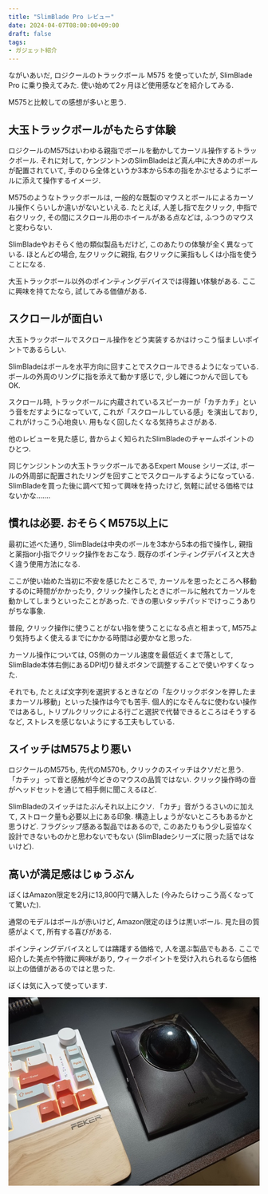 ```yaml
---
title: "SlimBlade Pro レビュー"
date: 2024-04-07T08:00:00+09:00
draft: false
tags:
- ガジェット紹介
---
```


ながいあいだ, ロジクールのトラックボール M575 を使っていたが,
SlimBlade Pro に乗り換えてみた.
使い始めて2ヶ月ほど使用感などを紹介してみる.

M575と比較しての感想が多いと思う.

<!--more-->

## 大玉トラックボールがもたらす体験

ロジクールのM575はいわゆる親指でボールを動かしてカーソル操作するトラックボール.
それに対して, ケンジントンのSlimBladeはど真ん中に大きめのボールが配置されていて, 手のひら全体というか3本から5本の指をかぶせるようにボールに添えて操作するイメージ.

M575のようなトラックボールは,
一般的な既製のマウスとボールによるカーソル操作くらいしか違いがないといえる. 
たとえば, 人差し指で左クリック, 中指で右クリック, その間にスクロール用のホイールがある点などは,
ふつうのマウスと変わらない.

SlimBladeやおそらく他の類似製品もだけど, このあたりの体験が全く異なっている.
ほとんどの場合, 左クリックに親指, 右クリックに薬指もしくは小指を使うことになる.

大玉トラックボール以外のポインティングデバイスでは得難い体験がある.
ここに興味を持てたなら, 試してみる価値がある.

## スクロールが面白い

大玉トラックボールでスクロール操作をどう実装するかはけっこう悩ましいポイントであるらしい.

SlimBladeはボールを水平方向に回すことでスクロールできるようになっている.
ボールの外周のリングに指を添えて動かす感じで,  少し雑につかんで回してもOK.

スクロール時, トラックボールに内蔵されているスピーカーが「カチカチ」という音をだすようになっていて,
これが「スクロールしている感」を演出しており, これがけっこう心地良い.
用もなく回したくなる気持ちよさがある.

他のレビューを見た感じ, 昔からよく知られたSlimBladeのチャームポイントのひとつ.

同じケンジントンの大玉トラックボールであるExpert Mouse シリーズは,
ボールの外周部に配置されたリングを回すことでスクロールするようになっている.
SlimBladeを買った後に調べて知って興味を持ったけど, 気軽に試せる価格ではないかな…….

## 慣れは必要. おそらくM575以上に

最初に述べた通り, SlimBladeは中央のボールを3本から5本の指で操作し,
親指と薬指or小指でクリック操作をおこなう.
既存のポインティングデバイスと大きく違う使用方法になる.

ここが使い始めた当初に不安を感じたところで, カーソルを思ったところへ移動するのに時間がかかったり,
クリック操作したときにボールに触れてカーソルを動かしてしまうといったことがあった.
できの悪いタッチパッドでけっこうありがちな事象.

普段, クリック操作に使うことがない指を使うことになる点と相まって,
M575より気持ちよく使えるまでにかかる時間は必要かなと思った.

カーソル操作については, OS側のカーソル速度を最低近くまで落として, SlimBlade本体右側にあるDPI切り替えボタンで調整することで使いやすくなった.

それでも, たとえば文字列を選択するときなどの「左クリックボタンを押したままカーソル移動」といった操作は今でも苦手.
個人的になそんなに使わない操作ではあるし,
トリプルクリックによる行ごと選択で代替できるところはそうするなど,
ストレスを感じないようにする工夫もしている.

## スイッチはM575より悪い

ロジクールのM575も, 先代のM570も, クリックのスイッチはクソだと思う.
「カチッ」って音と感触が今どきのマウスの品質ではない.
クリック操作時の音がヘッドセットを通じて相手側に聞こえるほど.

SlimBladeのスイッチはたぶんそれ以上にクソ.
「カチ」音がうるさいのに加えて, ストローク量も必要以上にある印象.
構造上しょうがないところもあるかと思うけど.
フラグシップ感ある製品ではあるので, このあたりもう少し妥協なく設計できないものかと思わないでもない (SlimBladeシリーズに限った話ではないけど).

## 高いが満足感はじゅうぶん

ぼくはAmazon限定を2月に13,800円で購入した (今みたらけっこう高くなってて驚いた).

通常のモデルはボールが赤いけど, Amazon限定のほうは黒いボール.
見た目の質感がよくて, 所有する喜びがある.

ポインティングデバイスとしては躊躇する価格で, 人を選ぶ製品でもある.
ここで紹介した美点や特徴に興味があり,
ウィークポイントを受け入れられるなら価格以上の価値があるのではと思った.

ぼくは気に入って使っています.

![Slim Blade Pro](./slimbladepro.md.jpg)
